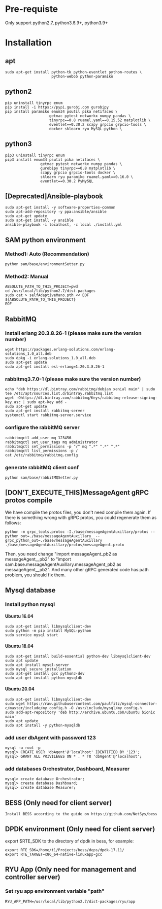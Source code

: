 # Pre-requiste
Only support python2.7, python3.6.9+, python3.9+

# Installation
## apt
```
sudo apt-get install python-tk python-eventlet python-routes \
                     python-webob python-paramiko
```

## python2
```
pip uninstall tinyrpc enum
pip install -i https://pypi.gurobi.com gurobipy
pip install paramiko enum34 psutil pika netifaces \
                    getmac pytest networkx numpy pandas \
                    tinyrpc==0.8 ruamel.yaml==0.15.52 matplotlib \
                    eventlet==0.30.2 scapy grpcio grpcio-tools \
                    docker sklearn ryu MySQL-python \
```

## python3
```
pip3 uninstall tinyrpc enum
pip3 install enum34 psutil pika netifaces \
                getmac pytest networkx numpy pandas \
                gurobipy tinyrpc==0.8 matplotlib \
                scapy grpcio grpcio-tools docker \
                sklearn ryu paramiko ruamel.yaml==0.16.0 \
                eventlet==0.30.2 PyMySQL
```

## [Deprecated]Ansible-playbook
```
sudo apt-get install -y software-properties-common
sudo apt-add-repository -y ppa:ansible/ansible
sudo apt-get update
sudo apt-get install -y ansible
ansible-playbook -i localhost, -c local ./install.yml
```

## SAM python environment
### Method1: Auto (Recommendation)
```
python sam/base/environmentSetter.py
```

### Method2: Manual
```
ABSOLUTE_PATH_TO_THIS_PROJECT=pwd
cd /usr/local/lib/python2.7/dist-packages
sudo cat > selfAdaptiveMano.pth << EOF
${ABSOLUTE_PATH_TO_THIS_PROJECT}
EOF
```

## RabbitMQ
### install erlang 20.3.8.26-1 (please make sure the version number)
```
wget https://packages.erlang-solutions.com/erlang-solutions_1.0_all.deb
sudo dpkg -i erlang-solutions_1.0_all.deb
sudo apt-get update
sudo apt-get install esl-erlang=1:20.3.8.26-1
```

### rabbitmq3.7.0-1 (please make sure the version number)
```
echo "deb https://dl.bintray.com/rabbitmq/debian xenial main" | sudo tee /etc/apt/sources.list.d/bintray.rabbitmq.list
wget -Ohttps://dl.bintray.com/rabbitmq/Keys/rabbitmq-release-signing-key.asc | sudo apt-key add -
sudo apt-get update
sudo apt-get install rabbitmq-server
systemctl start rabbitmq-server.service
```

### configure the rabbitMQ server
```
rabbitmqctl add_user mq 123456
rabbitmqctl set_user_tags mq administrator
rabbitmqctl set_permissions -p "/" mq ".*" ".*" ".*"
rabbitmqctl list_permissions -p /
cat /etc/rabbitmq/rabbitmq.config
```

### generate rabbitMQ client conf
```
python sam/base/rabbitMQSetter.py
```

## [DON'T_EXECUTE_THIS]MessageAgent gRPC protos compile
We have compile the protos files, you don't need compile them again.
If there is something wrong with gRPC protos, you could regenerate them as follows:
```
python -m grpc_tools.protoc -I./base/messageAgentAuxillary/protos --python_out=./base/messageAgentAuxillary  --grpc_python_out=./base/messageAgentAuxillary    ./base/messageAgentAuxillary/protos/messageAgent.proto
```
Then, you need change "import messageAgent_pb2 as messageAgent__pb2" to "import sam.base.messageAgentAuxillary.messageAgent_pb2 as messageAgent__pb2".
And many other gRPC generated code has path problem, you should fix them.

## Mysql database
### Install python mysql
#### Ubuntu 16.04
```
sudo apt-get install libmysqlclient-dev
sudo python -m pip install MySQL-python
sudo service mysql start
```

#### Ubuntu 18.04
```
sudo apt-get install build-essential python-dev libmysqlclient-dev
sudo apt update
sudo apt install mysql-server
sudo mysql_secure_installation
sudo apt-get install gcc python3-dev
sudo apt-get install python-mysqldb
```

#### Ubuntu 20.04
```
sudo apt-get install libmysqlclient-dev
sudo wget https://raw.githubusercontent.com/paulfitz/mysql-connector-c/master/include/my_config.h -O /usr/include/mysql/my_config.h
sudo add-apt-repository 'deb http://archive.ubuntu.com/ubuntu bionic main'
sudo apt update
sudo apt install -y python-mysqldb
```

### add user dbAgent with password 123
```
mysql -u root -p
mysql> CREATE USER 'dbAgent'@'localhost' IDENTIFIED BY '123';
mysql> GRANT ALL PRIVILEGES ON * . * TO 'dbAgent'@'localhost';
```

### add databases Orchestrator, Dashboard, Measurer
```
mysql> create database Orchestrator;
mysql> create database Dashboard;
mysql> create database Measurer;
```

## BESS (Only need for client server)
```
Install BESS according to the guide on https://github.com/NetSys/bess
```

## DPDK environment (Only need for client server)
export $RTE_SDK to the directory of dpdk in bess, for example:
``` 
export RTE_SDK=/home/t1/Projects/bess/deps/dpdk-17.11/
export RTE_TARGET=x86_64-native-linuxapp-gcc
```

## RYU App (Only need for management and controller server)
### Set ryu app environment variable "path"
```
RYU_APP_PATH=/usr/local/lib/python2.7/dist-packages/ryu/app
```

